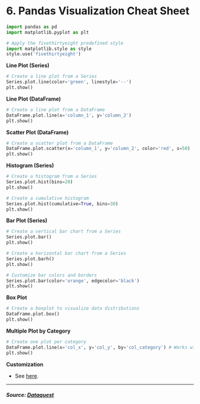 # 6. Pandas Visualization Cheat Sheet

```python
import pandas as pd
import matplotlib.pyplot as plt

# Apply the fivethirtyeight predefined style
import matplotlib.style as style
style.use('fivethirtyeight')
```

**Line Plot (Series)**
```python
# Create a line plot from a Series
Series.plot.line(color='green', linestyle='--')
plt.show()
```
**Line Plot (DataFrame)**
```python
# Create a line plot from a DataFrame
DataFrame.plot.line(x='column_1', y='column_2')
plt.show()
```
**Scatter Plot (DataFrame)**
```python
# Create a scatter plot from a DataFrame
DataFrame.plot.scatter(x='column_1', y='column_2', color='red', s=50)
plt.show()
```
**Histogram (Series)**
```python
# Create a histogram from a Series
Series.plot.hist(bins=20)
plt.show()

# Create a cumulative histogram
Series.plot.hist(cumulative=True, bins=30)
plt.show()
```
**Bar Plot (Series)**
```python
# Create a vertical bar chart from a Series
Series.plot.bar()
plt.show()

# Create a horizontal bar chart from a Series
Series.plot.barh()
plt.show()

# Customize bar colors and borders
Series.plot.bar(color='orange', edgecolor='black')
plt.show()
```
**Box Plot**
```python
# Create a boxplot to visualize data distributions
DataFrame.plot.box()
plt.show()
```
**Multiple Plot by Category**
```python
# Create one plot per category
DataFrame.plot.line(x='col_x', y='col_y', by='col_category') # Works with .hist() and .box() too
plt.show()
```

**Customization**  
* See [here](matplotlib_cheat_sheet.md#3-customization).

---

##### __Source: [Dataquest](https://www.dataquest.io/cheat-sheet/matplotlib-cheat-sheet/)__